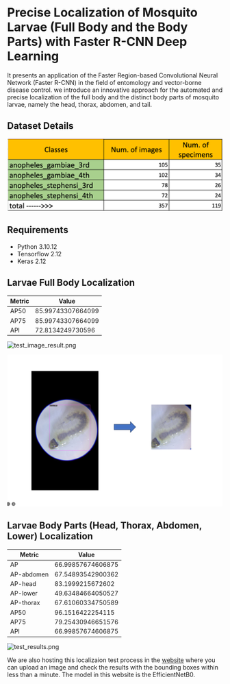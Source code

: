 # Precise Localization of Mosquito Larvae (Full Body and the Body Parts) with Faster R-CNN Deep Learning
It presents an application of the Faster Region-based Convolutional Neural Network (Faster R-CNN) in the field of entomology and vector-borne disease control. we introduce an innovative approach for the automated and precise localization of the full body and the distinct body parts of mosquito larvae, namely the head, thorax, abdomen, and tail.

## Dataset Details

![dataset.png](https://github.com/FarhatBuet14/mosquitoAI/blob/main/larvaeNET/LarvaeLocalization/larvae_full_body_localization/images/dataset_details.png)

## Requirements
* Python 3.10.12
* Tensorflow 2.12
* Keras 2.12

## Larvae Full Body Localization

| Metric  | Value             |
|---------|-------------------|
| AP50    | 85.99743307664099 |
| AP75    | 85.99743307664099 |
| APl     | 72.8134249730596  |

![test_image_result.png](https://github.com/FarhatBuet14/mosquitoAI/blob/main/larvaeNET/LarvaeLocalization/larvae_full_body_localization/images/test_image_result.png)

![crop_result.png](https://github.com/FarhatBuet14/mosquitoAI/blob/main/larvaeNET/LarvaeLocalization/larvae_full_body_localization/images/crop_result.png)

## Larvae Body Parts (Head, Thorax, Abdomen, Lower) Localization

| Metric           | Value             |
|------------------|-------------------|
| AP               | 66.99857674606875 |
| AP-abdomen       | 67.54893542900362 |
| AP-head          | 83.1999215672602  |
| AP-lower         | 49.63484664050527 |
| AP-thorax        | 67.61060334750589 |
| AP50             | 96.1516422254115  |
| AP75             | 79.25430946651576 |
| APl              | 66.99857674606875 |

![test_results.png](https://github.com/FarhatBuet14/mosquitoAI/blob/main/larvaeNET/LarvaeLocalization/larvae_anatomy_localization/images/test_results.png)

We are also hosting this localizaion test process in the [website](https://mosquito-localization.web.app/) where you can upload an image and check the results with the bounding boxes within less than a minute. The model in this website is the EfficientNetB0.
